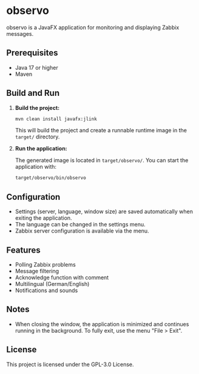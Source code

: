 # observo

observo is a JavaFX application for monitoring and displaying Zabbix messages.

## Prerequisites
- Java 17 or higher
- Maven

## Build and Run

1. **Build the project:**

   ```sh
   mvn clean install javafx:jlink
   ```

   This will build the project and create a runnable runtime image in the `target/` directory.

2. **Run the application:**

   The generated image is located in `target/observo/`. You can start the application with:

   ```sh
   target/observo/bin/observo
   ```

## Configuration
- Settings (server, language, window size) are saved automatically when exiting the application.
- The language can be changed in the settings menu.
- Zabbix server configuration is available via the menu.

## Features
- Polling Zabbix problems
- Message filtering
- Acknowledge function with comment
- Multilingual (German/English)
- Notifications and sounds

## Notes
- When closing the window, the application is minimized and continues running in the background. To fully exit, use the menu "File > Exit".

## License
This project is licensed under the GPL-3.0 License.

